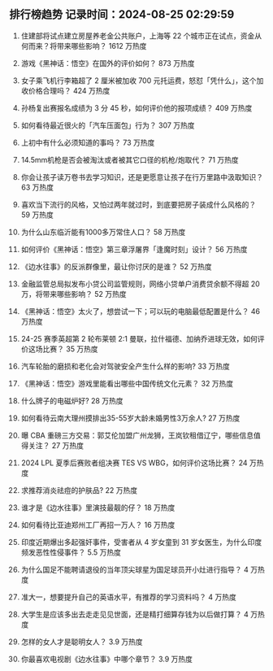 
## 排行榜趋势 记录时间：2024-08-25 02:29:59
  
  1. 住建部将试点建立房屋养老金公共账户，上海等 22 个城市正在试点，资金从何而来？将带来哪些影响？ 1612 万热度
    
  2. 游戏《黑神话：悟空》在国外的评价如何？ 873 万热度
    
  3. 女子乘飞机行李箱超了 2 厘米被加收 700 元托运费，怒怼「凭什么」，这个加收价格合理吗？ 424 万热度
    
  4. 孙杨复出赛报名成绩为 3 分 45 秒，如何评价他的报项成绩？ 409 万热度
    
  5. 如何看待最近很火的「汽车压面包」行为？ 307 万热度
    
  6. 上初中有什么必须知道的事吗？ 73 万热度
    
  7. 14.5mm机枪是否会被淘汰或者被其它口径的机枪/炮取代？ 71 万热度
    
  8. 你会让孩子读万卷书去学习知识，还是更愿意让孩子在行万里路中汲取知识？ 63 万热度
    
  9. 喜欢当下流行的风格，又怕过两年就过时，到底要把房子装成什么风格的？ 59 万热度
    
  10. 为什么山东临沂能有1000多万常住人口？ 58 万热度
    
  11. 如何评价《黑神话：悟空》第三章浮屠界「逢魔时刻」设计？ 56 万热度
    
  12. 《边水往事》的反派群像里，最让你讨厌的是谁？ 52 万热度
    
  13. 金融监管总局拟发布小贷公司监管规则，网络小贷单户消费贷余额不得超 20 万，将带来哪些影响？ 52 万热度
    
  14. 《黑神话：悟空》太火了，想尝试一下；可以玩的电脑最低配置是什么？ 46 万热度
    
  15. 24-25 赛季英超第 2 轮布莱顿 2:1 曼联，拉什福德、加纳乔进球无效，如何评价这场比赛？ 35 万热度
    
  16. 汽车轮胎的磨损和老化会对驾驶安全产生什么样的影响? 33 万热度
    
  17. 《黑神话：悟空》游戏里能看出哪些中国传统文化元素？ 32 万热度
    
  18. 什么牌子的电磁炉好? 28 万热度
    
  19. 如何看待云南大理州摸排出35-55岁大龄未婚男性3万余人? 27 万热度
    
  20. 曝 CBA 重磅三方交易：郭艾伦加盟广州龙狮，王岚钦租借辽宁，哪些信息值得关注？ 27 万热度
    
  21. 2024 LPL 夏季后赛败者组决赛 TES VS WBG，如何评价这场比赛？ 24 万热度
    
  22. 求推荐消炎祛痘的护肤品? 22 万热度
    
  23. 谁才是《边水往事》里演技最靓的仔？ 18 万热度
    
  24. 如何看待比亚迪郑州工厂再招一万人？ 16 万热度
    
  25. 印度近期爆出多起强奸事件，受害者从 4 岁女童到 31 岁女医生，为什么印度频发恶性性侵事件？ 5.5 万热度
    
  26. 为什么国足不能聘请退役的当年顶尖球星为国足球员开小灶进行指导？ 4 万热度
    
  27. 准大一，想要提升自己的英语水平，有推荐的学习资料吗？ 4 万热度
    
  28. 大学生是应该多出去走走见见世面，还是精打细算存钱为以后做打算？ 4 万热度
    
  29. 怎样的女人才是聪明女人？ 3.9 万热度
    
  30. 你最喜欢电视剧《边水往事》中哪个章节？ 3.9 万热度
    